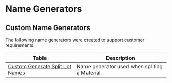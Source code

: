 # Name Generators

## Custom Name Generators

The following name generators were created to support customer requirements.

| Table                                                                                                      | Description                                   |
| ---------------------------------------------------------------------------------------------------------  | --------------------------------------------- |
| [Custom Generate Split Lot Names](/AMSOsram/tecspecs>artifacts>namegenerators>CustomGenerateSplitLotNames) | Name generator used when spliting a Material. |